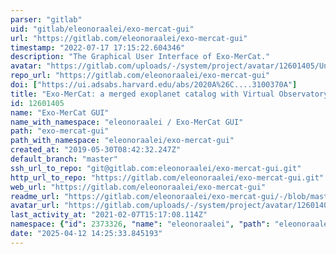 ```yaml
---
parser: "gitlab"
uid: "gitlab/eleonoraalei/exo-mercat-gui"
url: "https://gitlab.com/eleonoraalei/exo-mercat-gui"
timestamp: "2022-07-17 17:15:22.604346"
description: "The Graphical User Interface of Exo-MerCat."
avatar: "https://gitlab.com/uploads/-/system/project/avatar/12601405/Untitled-1.png"
repo_url: "https://gitlab.com/eleonoraalei/exo-mercat-gui"
doi: ["https://ui.adsabs.harvard.edu/abs/2020A%26C....3100370A"]
title: "Exo-MerCat: a merged exoplanet catalog with Virtual Observatory connection"
id: 12601405
name: "Exo-MerCat GUI"
name_with_namespace: "eleonoraalei / Exo-MerCat GUI"
path: "exo-mercat-gui"
path_with_namespace: "eleonoraalei/exo-mercat-gui"
created_at: "2019-05-30T08:42:32.247Z"
default_branch: "master"
ssh_url_to_repo: "git@gitlab.com:eleonoraalei/exo-mercat-gui.git"
http_url_to_repo: "https://gitlab.com/eleonoraalei/exo-mercat-gui.git"
web_url: "https://gitlab.com/eleonoraalei/exo-mercat-gui"
readme_url: "https://gitlab.com/eleonoraalei/exo-mercat-gui/-/blob/master/README.md"
avatar_url: "https://gitlab.com/uploads/-/system/project/avatar/12601405/Untitled-1.png"
last_activity_at: "2021-02-07T15:17:08.114Z"
namespace: {"id": 2373326, "name": "eleonoraalei", "path": "eleonoraalei", "kind": "user", "full_path": "eleonoraalei", "parent_id": null, "avatar_url": "https://secure.gravatar.com/avatar/bbe59c0a35ffa2667137786a7bb79e60?s=80&d=identicon", "web_url": "https://gitlab.com/eleonoraalei"}
date: "2025-04-12 14:25:33.845193"
---
```

